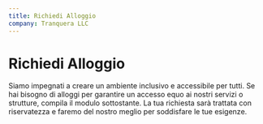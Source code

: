 ```yaml
---
title: Richiedi Alloggio
company: Tranquera LLC
---
```


# Richiedi Alloggio

Siamo impegnati a creare un ambiente inclusivo e accessibile per tutti. Se hai bisogno di alloggi per garantire un accesso equo ai nostri servizi o strutture, compila il modulo sottostante. La tua richiesta sarà trattata con riservatezza e faremo del nostro meglio per soddisfare le tue esigenze.
